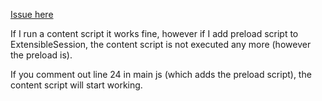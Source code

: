 [Issue here](https://github.com/sentialx/electron-extensions/issues/17)

If I run a content script it works fine, however if I add preload script to ExtensibleSession, the content script is not executed any more (however the preload is).

If you comment out line 24 in main js (which adds the preload script), the content script will start working.
